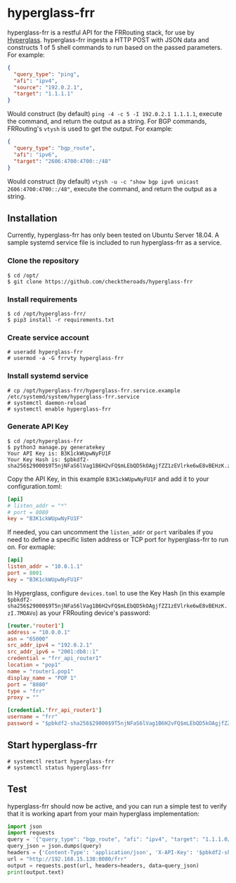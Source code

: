 # hyperglass-frr

hyperglass-frr is a restful API for the FRRouting stack, for use by [Hyperglass](https://github.com/checktheroads/hyperglass). hyperglass-frr ingests a HTTP POST with JSON data and constructs 1 of 5 shell commands to run based on the passed parameters. For example:

```json
{
  "query_type": "ping",
  "afi": "ipv4",
  "source": "192.0.2.1",
  "target": "1.1.1.1"
}
```

Would construct (by default) `ping -4 -c 5 -I 192.0.2.1 1.1.1.1`, execute the command, and return the output as a string. For BGP commands, FRRouting's `vtysh` is used to get the output. For example:

```json
{
  "query_type": "bgp_route",
  "afi": "ipv6",
  "target": "2606:4700:4700::/48"
}
```
Would construct (by default) `vtysh -u -c "show bgp ipv6 unicast 2606:4700:4700::/48"`, execute the command, and return the output as a string.

## Installation

Currently, hyperglass-frr has only been tested on Ubuntu Server 18.04. A sample systemd service file is included to run hyperglass-frr as a service.

### Clone the repository

```console
$ cd /opt/
$ git clone https://github.com/checktheroads/hyperglass-frr
```

### Install requirements

```console
$ cd /opt/hyperglass-frr/
$ pip3 install -r requirements.txt
```

### Create service account

```console
# useradd hyperglass-frr
# usermod -a -G frrvty hyperglass-frr
```

### Install systemd service
```console
# cp /opt/hyperglass-frr/hyperglass-frr.service.example /etc/systemd/system/hyperglass-frr.service
# systemctl daemon-reload
# systemctl enable hyperglass-frr
```

### Generate API Key
```console
$ cd /opt/hyperglass-frr
$ python3 manage.py generatekey
Your API Key is: B3K1ckWUpwNyFU1F
Your Key Hash is: $pbkdf2-sha256$29000$9T5njNFaS6lVag1B6H2vFQ$mLEbQD5kOAgjfZZ1zEVlrke6wE8vBEHzK.zI.7MOAVo
```

Copy the API Key, in this example `B3K1ckWUpwNyFU1F` and add it to your configuration.toml:

```toml
[api]
# listen_addr = "*"
# port = 8080
key = "B3K1ckWUpwNyFU1F"
```

If needed, you can uncomment the `listen_addr` or `port` varibales if you need to define a specific listen address or TCP port for hyperglass-frr to run on. For exmaple:

```toml
[api]
listen_addr = "10.0.1.1"
port = 8001
key = "B3K1ckWUpwNyFU1F"
```

In Hyperglass, configure `devices.toml` to use the Key Hash (in this example `$pbkdf2-sha256$29000$9T5njNFaS6lVag1B6H2vFQ$mLEbQD5kOAgjfZZ1zEVlrke6wE8vBEHzK.zI.7MOAVo`) as your FRRouting device's password:

```toml
[router.'router1']
address = "10.0.0.1"
asn = "65000"
src_addr_ipv4 = "192.0.2.1"
src_addr_ipv6 = "2001:db8::1"
credential = "frr_api_router1"
location = "pop1"
name = "router1.pop1"
display_name = "POP 1"
port = "8080"
type = "frr"
proxy = ""

[credential.'frr_api_router1']
username = "frr"
password = "$pbkdf2-sha256$29000$9T5njNFaS6lVag1B6H2vFQ$mLEbQD5kOAgjfZZ1zEVlrke6wE8vBEHzK.zI.7MOAVo"
```

## Start hyperglass-frr

```console
# systemctl restart hyperglass-frr
# systemctl status hyperglass-frr
```

## Test

hyperglass-frr should now be active, and you can run a simple test to verify that it is working apart from your main hyperglass implementation:

```python
import json
import requests
query = '{"query_type": "bgp_route", "afi": "ipv4", "target": "1.1.1.0/24"}'
query_json = json.dumps(query)
headers = {'Content-Type': 'application/json', 'X-API-Key': '$pbkdf2-sha256$29000$m9M6R.j9HwMgJGRs7f0/Jw$5HERwfOIn3P0U/M9t5t04SmgRmTzk3435Lr0duqz07w'}
url = "http://192.168.15.130:8080/frr"
output = requests.post(url, headers=headers, data=query_json)
print(output.text)
```
